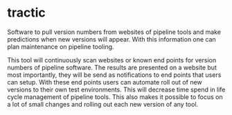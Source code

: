 # tractic
Software to pull version numbers from websites of pipeline tools and make predictions when new versions will appear. With this information one can plan maintenance on pipeline tooling.

This tool will continuously scan websites or known end points for version numbers of pipeline software. The results are presented on a website but most importantly, they will be send as notifications to end points that users can setup. With these end points users can automate roll out of new versions to their own test environments. This will decrease time spend in life cycle management of pipeline tools. This also makes it possible to focus on a lot of small changes and rolling out each new version of any tool.
